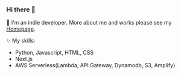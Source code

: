 ### Hi there 👋
👤 I'm an indie developer.
More about me and works please see my [Homepage](https://nodewee.github.io/en/).

✨ My skills:
- Python, Javascript, HTML, CSS
- Next.js
- AWS Serverless(Lambda, API Gateway, Dynamodb, S3, Amplify)


<!--
Here are some ideas to get you started:

- 🔭 I’m currently working on ...
- 🌱 I’m currently learning ...
- 👯 I’m looking to collaborate on ...
- 🤔 I’m looking for help with ...
- 📫 How to reach me: ...
💬 [Ask me about](https://github.com/nodewee/nodewee/issues): ...
- 😄 Pronouns: ...
- ⚡ Fun fact: ...
-->
